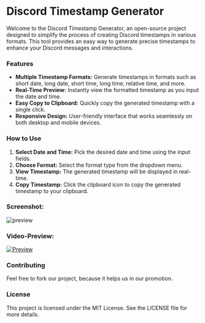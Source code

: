 # Discord Timestamp Generator

Welcome to the Discord Timestamp Generator, an open-source project designed to simplify the process of creating Discord timestamps in various formats. This tool provides an easy way to generate precise timestamps to enhance your Discord messages and interactions.

### Features

- **Multiple Timestamp Formats:** Generate timestamps in formats such as short date, long date, short time, long time, relative time, and more.
- **Real-Time Preview:** Instantly view the formatted timestamp as you input the date and time.
- **Easy Copy to Clipboard:** Quickly copy the generated timestamp with a single click.
- **Responsive Design:** User-friendly interface that works seamlessly on both desktop and mobile devices.

### How to Use

1. **Select Date and Time:** Pick the desired date and time using the input fields.
2. **Choose Format:** Select the format type from the dropdown menu.
3. **View Timestamp:** The generated timestamp will be displayed in real-time.
4. **Copy Timestamp:** Click the clipboard icon to copy the generated timestamp to your clipboard.

### Screenshot:

<img src="https://cdn.glitch.global/a2b50095-8314-4c25-87ec-f329e288b61f/73?v=1719589353423" alt="preview">

### Video-Preview:

<a href="https://cdn.glitch.global/a2b50095-8314-4c25-87ec-f329e288b61f/74.mp4?v=1719589414173" title="Preview"><img src="https://cdn.glitch.global/a2b50095-8314-4c25-87ec-f329e288b61f/75.jpg?v=1719589581877" alt="Preview" /></a>

### Contributing

Feel free to fork our project, because it helps us in our promotion.

### License

This project is licensed under the MIT License. See the LICENSE file for more details.

